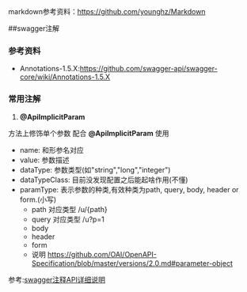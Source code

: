 markdown参考资料：https://github.com/younghz/Markdown

##swagger注解
### 参考资料
- Annotations-1.5.X:https://github.com/swagger-api/swagger-core/wiki/Annotations-1.5.X
### 常用注解
1. **@ApiImplicitParam**

方法上修饰单个参数 配合 **@ApiImplicitParam** 使用
- name: 和形参名对应
- value: 参数描述
- dataType: 参数类型(如"string","long","integer")
- dataTypeClass: 目前没发现配置之后能起啥作用(不懂)
- paramType: 表示参数的种类,有效种类为path, query, body, header or form.(小写)
  * path 对应类型 /u/{path}
  * query 对应类型 /u?p=1
  * body
  * header
  * form
  * 说明 https://github.com/OAI/OpenAPI-Specification/blob/master/versions/2.0.md#parameter-object

参考:[swagger注释API详细说明](http://blog.csdn.net/xupeng874395012/article/details/68946676)  